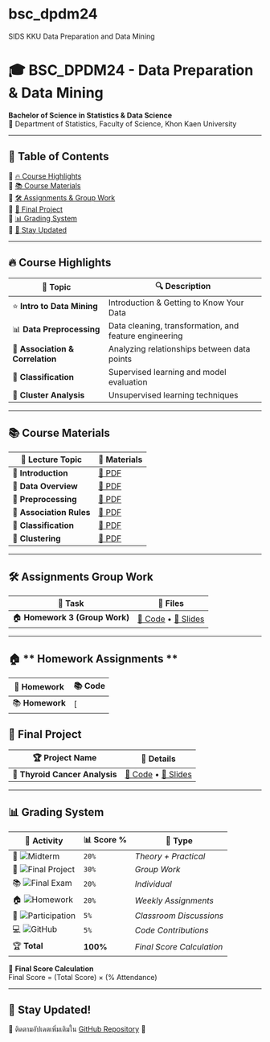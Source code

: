 # bsc_dpdm24
SIDS KKU Data Preparation and Data Mining

# 🎓 BSC_DPDM24 - Data Preparation & Data Mining  
**Bachelor of Science in Statistics & Data Science**  
📍 Department of Statistics, Faculty of Science, Khon Kaen University  

---

## 📌 **Table of Contents**
🔹 [🔥 Course Highlights](#-course-highlights)  
🔹 [📚 Course Materials](#-course-materials)  
🔹 [🛠 Assignments & Group Work](#-assignments--group-work)  
🔹 [🎯 Final Project](#-final-project)  
🔹 [📊 Grading System](#-grading-system)  
🔹 [📢 Stay Updated](#-stay-updated)  

---

## 🔥 **Course Highlights**  
| 📌 Topic | 🔍 Description |
|----------|--------------|
| ⭐ **Intro to Data Mining** | Introduction & Getting to Know Your Data|
| 📊 **Data Preprocessing** | Data cleaning, transformation, and feature engineering |
| 🔗 **Association & Correlation** | Analyzing relationships between data points |
| 📂 **Classification** | Supervised learning and model evaluation |
| 🤖 **Cluster Analysis** | Unsupervised learning techniques |

---

## 📚 **Course Materials**  
| 🏫 **Lecture Topic** | 📑 **Materials** |
|-----------------|------------------------------------------------|
| 📄 **Introduction** | [📜 PDF](https://github.com/Pornwalaifoxall/bsc_dpdm24/blob/main/01Intro.pdf) |
| 📄 **Data Overview** | [📜 PDF](https://github.com/Pornwalaifoxall/bsc_dpdm24/blob/main/02Data.pdf) |
| 📄 **Preprocessing** | [📜 PDF](https://github.com/Pornwalaifoxall/bsc_dpdm24/blob/main/03Preprocessing.pdf) |
| 📄 **Association Rules** | [📜 PDF](https://github.com/Pornwalaifoxall/bsc_dpdm24/blob/main/06FPBasic.pdf) |
| 📄 **Classification** | [📜 PDF](https://github.com/Pornwalaifoxall/bsc_dpdm24/blob/main/08ClassBasic.pdf) |
| 📄 **Clustering** | [📜 PDF](https://github.com/Pornwalaifoxall/bsc_dpdm24/blob/main/10ClusBasic.pdf) |

---

## 🛠 **Assignments Group Work**  
| 📂 **Task** | 📜 **Files** |
|------------|------------------------------------------|
| 🏠 **Homework 3 (Group Work)** | [📜 Code](https://github.com/Pornwalaifoxall/bsc_dpdm24/blob/main/HW3group.ipynb)  •  [📜 Slides](https://github.com/Pornwalaifoxall/bsc_dpdm24/blob/main/HW3.pdf) |

---

## 🏠 ** Homework Assignments **
| 🎒 **Homework** | 📚 **Code** |
|------------|------------------------------------------|
| 📚 **Homework** | [

## 🎯 **Final Project**  
| 🏆 **Project Name** | 📝 **Details** |
|--------------------|------------------------------------------------|
| 🐍 **Thyroid Cancer Analysis** | [🐍 Code](https://github.com/Pornwalaifoxall/bsc_dpdm24/blob/main/Project_Thyriod_.ipynb)  •  [📜 Slides](https://github.com/Pornwalaifoxall/bsc_dpdm24/blob/main/project%20thyroid%20cancer.pdf) |

---

## 📊 **Grading System**  

| 🏅 Activity | 📊 Score % | 📌 Type |
|------------|------------|----------------------|
| 📝 ![Midterm](https://img.shields.io/badge/Midterm-20%25-blue) | `20%` | *Theory + Practical* |
| 🎯 ![Final Project](https://img.shields.io/badge/Project-30%25-orange) | `30%` | *Group Work* |
| 📚 ![Final Exam](https://img.shields.io/badge/Final-20%25-red) | `20%` | *Individual* |
| 🏠 ![Homework](https://img.shields.io/badge/Homework-20%25-green) | `20%` | *Weekly Assignments* |
| 📢 ![Participation](https://img.shields.io/badge/Participation-5%25-purple) | `5%` | *Classroom Discussions* |
| 💻 ![GitHub](https://img.shields.io/badge/GitHub-5%25-lightgrey) | `5%` | *Code Contributions* |
| 🏆 **Total** | **100%** | *Final Score Calculation* |

🚀 **Final Score Calculation**  
Final Score = (Total Score) × (% Attendance)  

---

## 📢 **Stay Updated!**  
📌 ติดตามอัปเดตเพิ่มเติมใน [GitHub Repository](https://github.com/Pornwalaifoxall/bsc_dpdm24) 🚀  


